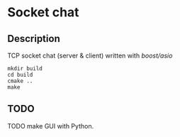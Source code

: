 # Socket chat

## Description

TCP socket chat (server & client) written with *boost/asio*

```
mkdir build
cd build
cmake ..
make
```
## TODO
TODO make GUI with Python.

